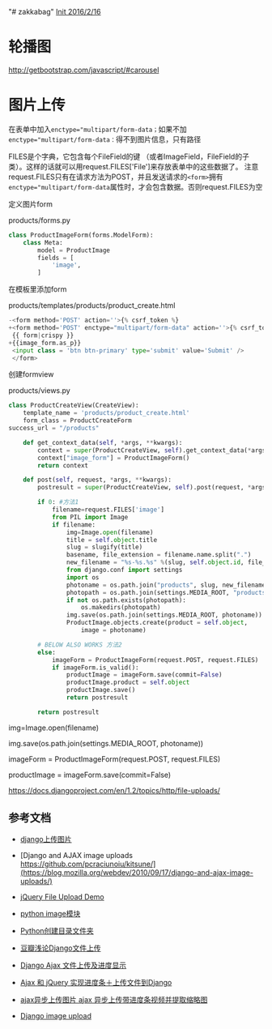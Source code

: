 "# zakkabag" 
[Init 2016/2/16](https://github.com/navicester/zakkabag/commit/142d9cdac158b55f8e168c261cc9048949255f9b)

# 轮播图
http://getbootstrap.com/javascript/#carousel

# 图片上传

在表单中加入`enctype="multipart/form-data；`如果不加`enctype="multipart/form-data：`得不到图片信息，只有路径

FILES是个字典，它包含每个FileField的键 （或者ImageField，FileField的子类）。这样的话就可以用request.FILES['File']来存放表单中的这些数据了。 
注意request.FILES只有在请求方法为POST，并且发送请求的`<form>`拥有`enctype="multipart/form-data`属性时，才会包含数据。否则request.FILES为空

定义图片form

products/forms.py
``` python
class ProductImageForm(forms.ModelForm):
	class Meta:
		model = ProductImage
		fields = [
			'image',
		]
```

在模板里添加form

products/templates/products/product_create.html
``` python
-<form method='POST' action=''>{% csrf_token %}
+<form method='POST' enctype="multipart/form-data" action=''>{% csrf_token %}
 {{ form|crispy }}
+{{image_form.as_p}}
 <input class = 'btn btn-primary' type='submit' value='Submit' />
 </form>
```

创建formview

products/views.py
``` python
class ProductCreateView(CreateView):
    template_name = 'products/product_create.html'
    form_class = ProductCreateForm
success_url = "/products"

    def get_context_data(self, *args, **kwargs):
        context = super(ProductCreateView, self).get_context_data(*args, **kwargs)
        context["image_form"] = ProductImageForm()
        return context

    def post(self, request, *args, **kwargs):
        postresult = super(ProductCreateView, self).post(request, *args, **kwargs)

        if 0: #方法1
            filename=request.FILES['image']
            from PIL import Image 
            if filename:
                img=Image.open(filename)
                title = self.object.title
                slug = slugify(title)
                basename, file_extension = filename.name.split(".")
                new_filename = "%s-%s.%s" %(slug, self.object.id, file_extension)
                from django.conf import settings
                import os
                photoname = os.path.join("products", slug, new_filename)
                photopath = os.path.join(settings.MEDIA_ROOT, "products", slug)
                if not os.path.exists(photopath):
                    os.makedirs(photopath)
                img.save(os.path.join(settings.MEDIA_ROOT, photoname))
                ProductImage.objects.create(product = self.object, 
                    image = photoname)

        # BELOW ALSO WORKS 方法2
        else:
            imageForm = ProductImageForm(request.POST, request.FILES)
            if imageForm.is_valid():
                productImage = imageForm.save(commit=False) 
                productImage.product = self.object
                productImage.save()
                return postresult

        return postresult    
```
img=Image.open(filename)

img.save(os.path.join(settings.MEDIA_ROOT, photoname))

imageForm = ProductImageForm(request.POST, request.FILES)

productImage = imageForm.save(commit=False) 

https://docs.djangoproject.com/en/1.2/topics/http/file-uploads/

## 参考文档
- [django上传图片](http://www.cnblogs.com/RoundGirl/p/5395658.html)
- [Django and AJAX image uploads https://github.com/pcraciunoiu/kitsune/](https://blog.mozilla.org/webdev/2010/09/17/django-and-ajax-image-uploads/)
- [jQuery File Upload Demo](https://blueimp.github.io/jQuery-File-Upload/)

- [python image模块](http://www.cnblogs.com/DjangoBlog/p/3557744.html)
- [Python创建目录文件夹](http://www.qttc.net/201209207.html)
- [豆瓣浅论Django文件上传](https://www.douban.com/group/topic/21131470/)
- [Django Ajax 文件上传及进度显示](http://onlypython.group.iteye.com/group/wiki/1517-django-ajax-file-uploads-and-progress-display)
- [Ajax 和 jQuery 实现进度条＋上传文件到Django](http://blog.csdn.net/dimply/article/details/42425373)
- [ajax异步上传图片 ajax 异步上传带进度条视频并提取缩略图](http://www.alonely.com.cn/Ajax/20161025/58632.html)
- [Django image upload](http://cloudinary.com/documentation/django_image_upload)





